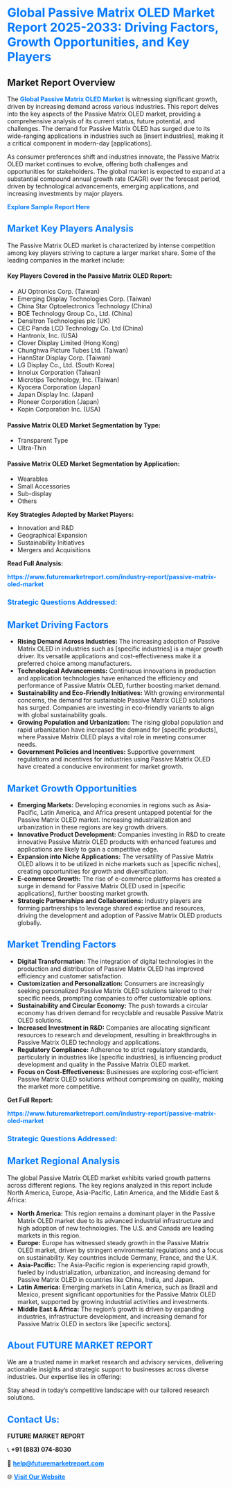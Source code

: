 <h1 style="color: #007BFF;">Global Passive Matrix OLED Market Report 2025-2033: Driving Factors, Growth Opportunities, and Key Players</h1>

<section id="overview">
<h2>Market Report Overview</h2>
<p>The <a href="https://www.futuremarketreport.com/industry-report/passive-matrix-oled-market" style="color: #007BFF; text-decoration: none;"><strong>Global Passive Matrix OLED Market</strong></a> is witnessing significant growth, driven by increasing demand across various industries. This report delves into the key aspects of the Passive Matrix OLED market, providing a comprehensive analysis of its current status, future potential, and challenges. The demand for Passive Matrix OLED has surged due to its wide-ranging applications in industries such as [insert industries], making it a critical component in modern-day [applications].</p>
<p>As consumer preferences shift and industries innovate, the Passive Matrix OLED market continues to evolve, offering both challenges and opportunities for stakeholders. The global market is expected to expand at a substantial compound annual growth rate (CAGR) over the forecast period, driven by technological advancements, emerging applications, and increasing investments by major players.</p>
</section>

<section id="overview">
<p><a href="https://www.futuremarketreport.com/request-sample/reportId=82603" style="color: #007BFF; text-decoration: none;"><strong>Explore Sample Report Here</strong></a></p>
</section>

<section id="key-players">
<h2 style="color: #007BFF;">Market Key Players Analysis</h2>
<p>The Passive Matrix OLED market is characterized by intense competition among key players striving to capture a larger market share. Some of the leading companies in the market include:</p>
<h4>Key Players Covered in the Passive Matrix OLED Report:</h4>
<ul><li>AU Optronics Corp. (Taiwan)</li><li>Emerging Display Technologies Corp. (Taiwan)</li><li>China Star Optoelectronics Technology (China)</li><li>BOE Technology Group Co., Ltd. (China)</li><li>Densitron Technologies plc (UK)</li><li>CEC Panda LCD Technology Co. Ltd (China)</li><li>Hantronix, Inc. (USA)</li><li>Clover Display Limited (Hong Kong)</li><li>Chunghwa Picture Tubes Ltd. (Taiwan)</li><li>HannStar Display Corp. (Taiwan)</li><li>LG Display Co., Ltd. (South Korea)</li><li>Innolux Corporation (Taiwan)</li><li>Microtips Technology, Inc. (Taiwan)</li><li>Kyocera Corporation (Japan)</li><li>Japan Display Inc. (Japan)</li><li>Pioneer Corporation (Japan)</li><li>Kopin Corporation Inc. (USA)</li></ul>
<h4>Passive Matrix OLED Market Segmentation by Type:</h4>
<ul><li>Transparent Type</li><li>Ultra-Thin</li></ul>

<h4>Passive Matrix OLED Market Segmentation by Application:</h4>
<ul><li>Wearables</li><li>Small Accessories</li><li>Sub-display</li><li>Others</li></ul>
<p><strong>Key Strategies Adopted by Market Players:</strong></p>
<ul>
<li>Innovation and R&D</li>
<li>Geographical Expansion</li>
<li>Sustainability Initiatives</li>
<li>Mergers and Acquisitions</li>
</ul>
</section>

<section>
<p><strong>Read Full Analysis: </strong></p><a href="https://www.futuremarketreport.com/industry-report/passive-matrix-oled-market" style="color: #007BFF; text-decoration: none;"><strong>https://www.futuremarketreport.com/industry-report/passive-matrix-oled-market</strong></a>
<h3 style="color: #007BFF;">Strategic Questions Addressed:</h3>
</section>

<section id="driving-factors">
<h2 style="color: #007BFF;">Market Driving Factors</h2>
<ul>
<li><strong>Rising Demand Across Industries:</strong> The increasing adoption of Passive Matrix OLED in industries such as [specific industries] is a major growth driver. Its versatile applications and cost-effectiveness make it a preferred choice among manufacturers.</li>
<li><strong>Technological Advancements:</strong> Continuous innovations in production and application technologies have enhanced the efficiency and performance of Passive Matrix OLED, further boosting market demand.</li>
<li><strong>Sustainability and Eco-Friendly Initiatives:</strong> With growing environmental concerns, the demand for sustainable Passive Matrix OLED solutions has surged. Companies are investing in eco-friendly variants to align with global sustainability goals.</li>
<li><strong>Growing Population and Urbanization:</strong> The rising global population and rapid urbanization have increased the demand for [specific products], where Passive Matrix OLED plays a vital role in meeting consumer needs.</li>
<li><strong>Government Policies and Incentives:</strong> Supportive government regulations and incentives for industries using Passive Matrix OLED have created a conducive environment for market growth.</li>
</ul>
</section>

<section id="growth-opportunities">
<h2 style="color: #007BFF;">Market Growth Opportunities</h2>
<ul>
<li><strong>Emerging Markets:</strong> Developing economies in regions such as Asia-Pacific, Latin America, and Africa present untapped potential for the Passive Matrix OLED market. Increasing industrialization and urbanization in these regions are key growth drivers.</li>
<li><strong>Innovative Product Development:</strong> Companies investing in R&D to create innovative Passive Matrix OLED products with enhanced features and applications are likely to gain a competitive edge.</li>
<li><strong>Expansion into Niche Applications:</strong> The versatility of Passive Matrix OLED allows it to be utilized in niche markets such as [specific niches], creating opportunities for growth and diversification.</li>
<li><strong>E-commerce Growth:</strong> The rise of e-commerce platforms has created a surge in demand for Passive Matrix OLED used in [specific applications], further boosting market growth.</li>
<li><strong>Strategic Partnerships and Collaborations:</strong> Industry players are forming partnerships to leverage shared expertise and resources, driving the development and adoption of Passive Matrix OLED products globally.</li>
</ul>
</section>

<section id="trending-factors">
<h2 style="color: #007BFF;">Market Trending Factors</h2>
<ul>
<li><strong>Digital Transformation:</strong> The integration of digital technologies in the production and distribution of Passive Matrix OLED has improved efficiency and customer satisfaction.</li>
<li><strong>Customization and Personalization:</strong> Consumers are increasingly seeking personalized Passive Matrix OLED solutions tailored to their specific needs, prompting companies to offer customizable options.</li>
<li><strong>Sustainability and Circular Economy:</strong> The push towards a circular economy has driven demand for recyclable and reusable Passive Matrix OLED solutions.</li>
<li><strong>Increased Investment in R&D:</strong> Companies are allocating significant resources to research and development, resulting in breakthroughs in Passive Matrix OLED technology and applications.</li>
<li><strong>Regulatory Compliance:</strong> Adherence to strict regulatory standards, particularly in industries like [specific industries], is influencing product development and quality in the Passive Matrix OLED market.</li>
<li><strong>Focus on Cost-Effectiveness:</strong> Businesses are exploring cost-efficient Passive Matrix OLED solutions without compromising on quality, making the market more competitive.</li>
</ul>
</section>

<section>
<p><strong>Get Full Report: </strong></p><a href="https://www.futuremarketreport.com/industry-report/passive-matrix-oled-market" style="color: #007BFF; text-decoration: none;"><strong>https://www.futuremarketreport.com/industry-report/passive-matrix-oled-market</strong></a>
<h3 style="color: #007BFF;">Strategic Questions Addressed:</h3>
</section>


<section id="regional-analysis">
<h2 style="color: #007BFF;">Market Regional Analysis</h2>
<p>The global Passive Matrix OLED market exhibits varied growth patterns across different regions. The key regions analyzed in this report include North America, Europe, Asia-Pacific, Latin America, and the Middle East & Africa:</p>
<ul>
<li><strong>North America:</strong> This region remains a dominant player in the Passive Matrix OLED market due to its advanced industrial infrastructure and high adoption of new technologies. The U.S. and Canada are leading markets in this region.</li>
<li><strong>Europe:</strong> Europe has witnessed steady growth in the Passive Matrix OLED market, driven by stringent environmental regulations and a focus on sustainability. Key countries include Germany, France, and the U.K.</li>
<li><strong>Asia-Pacific:</strong> The Asia-Pacific region is experiencing rapid growth, fueled by industrialization, urbanization, and increasing demand for Passive Matrix OLED in countries like China, India, and Japan.</li>
<li><strong>Latin America:</strong> Emerging markets in Latin America, such as Brazil and Mexico, present significant opportunities for the Passive Matrix OLED market, supported by growing industrial activities and investments.</li>
<li><strong>Middle East & Africa:</strong> The region’s growth is driven by expanding industries, infrastructure development, and increasing demand for Passive Matrix OLED in sectors like [specific sectors].</li>
</ul>
</section>

<footer>
<h2 style="color: #007BFF;">About FUTURE MARKET REPORT</h2>
<p>We are a trusted name in market research and advisory services, delivering actionable insights and strategic support to businesses across diverse industries. Our expertise lies in offering:</p>

<p>Stay ahead in today’s competitive landscape with our tailored research solutions.</p>

<h2 style="color: #007BFF;">Contact Us:</h2>
<p><strong>FUTURE MARKET REPORT</strong></p>
<p>📞 <strong>+91 (883) 074-8030</strong></p>
<p>📧 <strong><a href="mailto:help@futuremarketreport.com" style="color: #007BFF;">help@futuremarketreport.com</a></strong></p>
<p>🌐 <strong><a href="https://www.futuremarketreport.com/" style="color: #007BFF;">Visit Our Website</a></strong></p>
</footer>